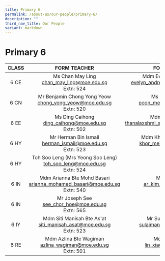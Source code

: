```yaml
---
title: Primary 6
permalink: /about-us/our-people/primary-6/
description: ""
third_nav_title: Our People
variant: markdown
---
```

# Primary 6

| CLASS |                            FORM TEACHER                           |                                    FORM TEACHER                                    |
|:-----:|:-----------------------------------------------------------------:|:----------------------------------------------------------------------------------:|
|  6 CE | Ms Chan May Ling <br>[chan_may_ling@moe.edu.sg](mailto:chan_may_ling@moe.edu.sg)<br>Extn: 524      |   Mdm Evelyn Yeo Wan Gek <br>[evelyn_andrewina_yeo@moe.edu.sg](mailto:evelyn_andrewina_yeo@moe.edu.sg)<br>Extn: 305 |
|  6 CN |Mr Benjamin Chong Yong Yeow<br>[chong_yong_yeow@moe.edu.sg](mailto:chong_yong_yeow@moe.edu.sg)<br>Extn: 520 |Ms Poon Mei Ming <br>[poon_mei_ming@moe.edu.sg](mailto:poon_mei_ming@moe.edu.sg)<br>Extn: 304         |
|  6 EE | Ms Ding Caihong<br>[ding_caihong@moe.edu.sg](mailto:ding_caihong@moe.edu.sg)<br>Extn: 502      |     Mdm Thanalaxshmi <br>[thanalaxshmi_sellakumaran@moe.edu.sg](mailto:thanalaxshmi_sellakumaran@moe.edu.sg)<br>Extn: 523 |
|  6 HY |Mr Herman Bin Ismail<br>[herman_ismail@moe.edu.sg](mailto:herman_ismail@moe.edu.sg)<br>Extn: 523 | Mdm Khor Mei Zhen Nicole <br>[khor_mei_zhen@moe.edu.sg](mailto:khor_mei_zhen@moe.edu.sg)<br>Extn: 510  |
|  6 HY | Toh Soo Leng (Mrs Yeong Soo Leng) <br>[toh_soo_leng@moe.edu.sg](mailto:toh_soo_leng@moe.edu.sg)<br>Extn: 524     |
|  6 IN | Mdm Arianna Bte Mohd Basari<br>[arianna_mohamed_basari@moe.edu.sg](mailto:arianna_mohamed_basari@moe.edu.sg)<br>Extn: 540  | Mr Er Kim Hoe <br>[er_kim_hoe@moe.edu.sg](mailto:er_kim_hoe@moe.edu.sg)<br>Extn: 301 |
| 6 IN | Mr Joseph See<br>[see_chor_hoe@moe.edu.sg](mailto:see_chor_hoe@moe.edu.sg)<br>Extn: 565 |
|  6 IY | Mdm Siti Manisah Bte As'at<br>[siti_manisah_asat@moe.edu.sg](mailto:siti_manisah_asat@moe.edu.sg)<br>Extn: 523    | Mr Sulaiman Bin Jaffar<br>[sulaiman_jaffar@moe.edu.sg](mailto:sulaiman_jaffar@moe.edu.sg)<br>Extn: 529       |
|6 RE | Mdm Azlina Bte Wagiman<br>[azlina_wagiman@moe.edu.sg](mailto:azlina_wagiman@moe.edu.sg)<br>Extn: 501    | Mdm Lin Xiaojun<br>[lin_xiaojun@moe.edu.sg](mailto:lin_xiaojun@moe.edu.sg)<br>Extn: 308       |
